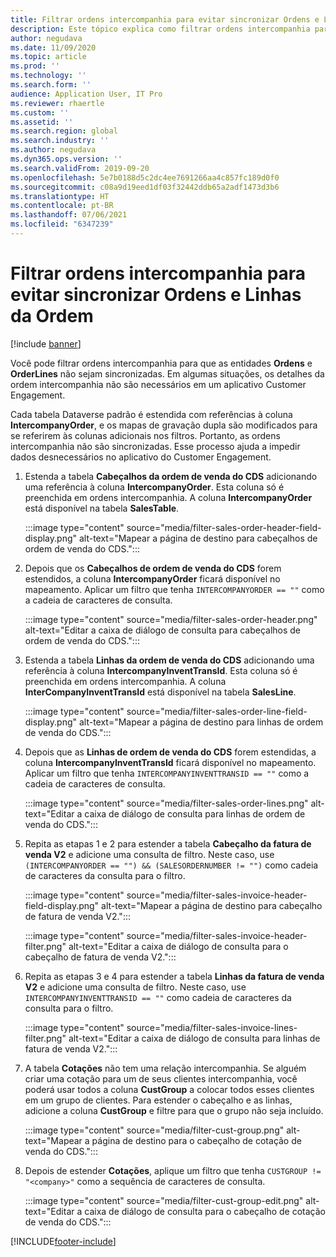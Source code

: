 ```yaml
---
title: Filtrar ordens intercompanhia para evitar sincronizar Ordens e Linhas da Ordem
description: Este tópico explica como filtrar ordens intercompanhia para que as entidades Ordens e Linhas da Ordem não sejam sincronizadas.
author: negudava
ms.date: 11/09/2020
ms.topic: article
ms.prod: ''
ms.technology: ''
ms.search.form: ''
audience: Application User, IT Pro
ms.reviewer: rhaertle
ms.custom: ''
ms.assetid: ''
ms.search.region: global
ms.search.industry: ''
ms.author: negudava
ms.dyn365.ops.version: ''
ms.search.validFrom: 2019-09-20
ms.openlocfilehash: 5e7b0188d5c2dc4ee7691266aa4c857fc189d0f0
ms.sourcegitcommit: c08a9d19eed1df03f32442ddb65a2adf1473d3b6
ms.translationtype: HT
ms.contentlocale: pt-BR
ms.lasthandoff: 07/06/2021
ms.locfileid: "6347239"
---
```

# <a name="filter-intercompany-orders-to-avoid-syncing-orders-and-orderlines"></a>Filtrar ordens intercompanhia para evitar sincronizar Ordens e Linhas da Ordem

[!include [banner](../../includes/banner.md)]

Você pode filtrar ordens intercompanhia para que as entidades **Ordens** e **OrderLines** não sejam sincronizadas. Em algumas situações, os detalhes da ordem intercompanhia não são necessários em um aplicativo Customer Engagement.

Cada tabela Dataverse padrão é estendida com referências à coluna **IntercompanyOrder**, e os mapas de gravação dupla são modificados para se referirem às colunas adicionais nos filtros. Portanto, as ordens intercompanhia não são sincronizadas. Esse processo ajuda a impedir dados desnecessários no aplicativo do Customer Engagement.

1. Estenda a tabela **Cabeçalhos da ordem de venda do CDS** adicionando uma referência à coluna **IntercompanyOrder**. Esta coluna só é preenchida em ordens intercompanhia. A coluna **IntercompanyOrder** está disponível na tabela **SalesTable**.

    :::image type="content" source="media/filter-sales-order-header-field-display.png" alt-text="Mapear a página de destino para cabeçalhos de ordem de venda do CDS.":::

2. Depois que os **Cabeçalhos de ordem de venda do CDS** forem estendidos, a coluna **IntercompanyOrder** ficará disponível no mapeamento. Aplicar um filtro que tenha `INTERCOMPANYORDER == ""` como a cadeia de caracteres de consulta.

    :::image type="content" source="media/filter-sales-order-header.png" alt-text="Editar a caixa de diálogo de consulta para cabeçalhos de ordem de venda do CDS.":::

3. Estenda a tabela **Linhas da ordem de venda do CDS** adicionando uma referência à coluna **IntercompanyInventTransId**. Esta coluna só é preenchida em ordens intercompanhia. A coluna **InterCompanyInventTransId** está disponível na tabela **SalesLine**.

    :::image type="content" source="media/filter-sales-order-line-field-display.png" alt-text="Mapear a página de destino para linhas de ordem de venda do CDS.":::

4. Depois que as **Linhas de ordem de venda do CDS** forem estendidas, a coluna **IntercompanyInventTransId** ficará disponível no mapeamento. Aplicar um filtro que tenha `INTERCOMPANYINVENTTRANSID == ""` como a cadeia de caracteres de consulta.

    :::image type="content" source="media/filter-sales-order-lines.png" alt-text="Editar a caixa de diálogo de consulta para linhas de ordem de venda do CDS.":::

5. Repita as etapas 1 e 2 para estender a tabela **Cabeçalho da fatura de venda V2** e adicione uma consulta de filtro. Neste caso, use `(INTERCOMPANYORDER == "") && (SALESORDERNUMBER != "")` como cadeia de caracteres da consulta para o filtro.

    :::image type="content" source="media/filter-sales-invoice-header-field-display.png" alt-text="Mapear a página de destino para cabeçalho de fatura de venda V2.":::

    :::image type="content" source="media/filter-sales-invoice-header-filter.png" alt-text="Editar a caixa de diálogo de consulta para o cabeçalho de fatura de venda V2.":::

6. Repita as etapas 3 e 4 para estender a tabela **Linhas da fatura de venda V2** e adicione uma consulta de filtro. Neste caso, use `INTERCOMPANYINVENTTRANSID == ""` como cadeia de caracteres da consulta para o filtro.

    :::image type="content" source="media/filter-sales-invoice-lines-filter.png" alt-text="Editar a caixa de diálogo de consulta para linhas de fatura de venda V2.":::

7. A tabela **Cotações** não tem uma relação intercompanhia. Se alguém criar uma cotação para um de seus clientes intercompanhia, você poderá usar todos a coluna **CustGroup** a colocar todos esses clientes em um grupo de clientes. Para estender o cabeçalho e as linhas, adicione a coluna **CustGroup** e filtre para que o grupo não seja incluído.

    :::image type="content" source="media/filter-cust-group.png" alt-text="Mapear a página de destino para o cabeçalho de cotação de venda do CDS.":::

8. Depois de estender **Cotações**, aplique um filtro que tenha `CUSTGROUP != "<company>"` como a sequência de caracteres de consulta.

    :::image type="content" source="media/filter-cust-group-edit.png" alt-text="Editar a caixa de diálogo de consulta para o cabeçalho de cotação de venda do CDS.":::


[!INCLUDE[footer-include](../../../../includes/footer-banner.md)]
